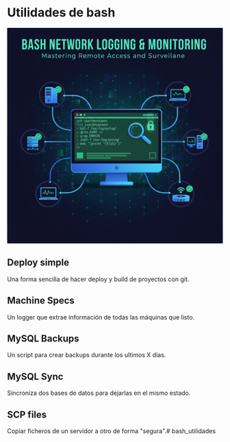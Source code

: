 # Utilidades de bash

![bash_portada](./bash_logger.png)

## Deploy simple

Una forma sencilla de hacer deploy y build de proyectos con git.

## Machine Specs

Un logger que extrae información de todas las máquinas que listo.

## MySQL Backups

Un script para crear backups durante los ultimos X días.

## MySQL Sync

Sincroniza dos bases de datos para dejarlas en el mismo estado.

## SCP files

Copiar ficheros de un servidor a otro de forma "segura".# bash_utilidades
